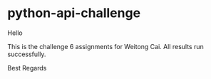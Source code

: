 # python-api-challenge
Hello

This is the challenge 6 assignments for Weitong Cai. All results run successfully.

Best Regards
